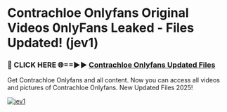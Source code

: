 # Contrachloe Onlyfans Original Videos 0nlyFans Leaked - Files Updated! (jev1)

<h3>🔴 CLICK HERE 🌐==►► <a href="https://tinyurl.com/2m67pmp6" rel="nofollow">Contrachloe Onlyfans Updated Files</a></h3>

Get Contrachloe Onlyfans and all content. Now you can access all videos and pictures of Contrachloe Onlyfans. New Updated Files 2025!

[![jev1](https://i.imgur.com/H4QAA4z.gif)](https://tinyurl.com/2m67pmp6)